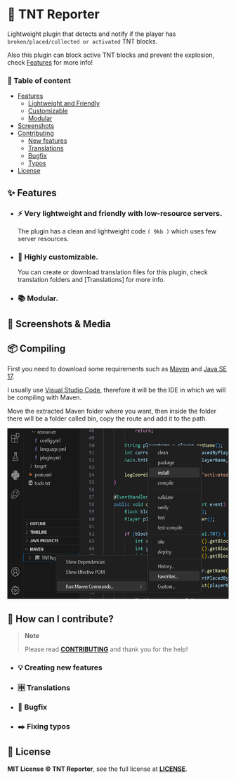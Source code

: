 # 🧨 TNT Reporter
Lightweight plugin that detects and notify if the player has `broken/placed/collected or activated` TNT blocks.

Also this plugin can block active TNT blocks and prevent the explosion, check [Features](#-features) for more info!

### 🧾 Table of content
- [Features](#-features)
    - [Lightweight and Friendly](#)
    - [Customizable](#-highly-customizable)
    - [Modular](#-modular)
- [Screenshots](#-screenshots--media)
- [Contributing](#-how-can-i-contribute)
    - [New features](#creating-new-features)
    - [Translations](#-translations)
    - [Bugfix](#-bugfix)
    - [Typos](#-fixing-typos)
- [License](#-license)

## ✨ Features
- ### ⚡ Very lightweight and friendly with low-resource servers.
     The plugin has a clean and lightweight code `( 9kb )` which uses few server resources.

- ### 🔩 Highly customizable.
     You can create or download translation files for this plugin, check translation folders and [Translations] for more info.

- ### 📚 Modular.

## 📸 Screenshots & Media

## 📦 Compiling
First you need to download some requirements such as [Maven](https://maven.apache.org/) and [Java SE 17](https://www.oracle.com/java/technologies/javase/jdk17-archive-downloads.html).

I usually use [Visual Studio Code](https://code.visualstudio.com/), therefore it will be the IDE in which we will be compiling with Maven.

Move the extracted Maven folder where you want, then inside the folder there will be a folder called bin, copy the route and add it to the path.

<img src="/.assets/compile-help.png" width="620" height="388"/>

## 🔧 How can I contribute?
> **Note**
>
> Please read **[CONTRIBUTING](https://github.com/TrollSkull/MBmanager/blob/main/CONTRIBUTING.md)** and thank you for the help!

- ### 💡 Creating new features

- ### 🈸 Translations

- ### 🐛 Bugfix

- ### ✒️ Fixing typos

## 📝 License
**MIT License © TNT Reporter**, see the full license at **[LICENSE](https://github.com/TrollSkull/TNT-Reporter/blob/main/LICENSE)**.
